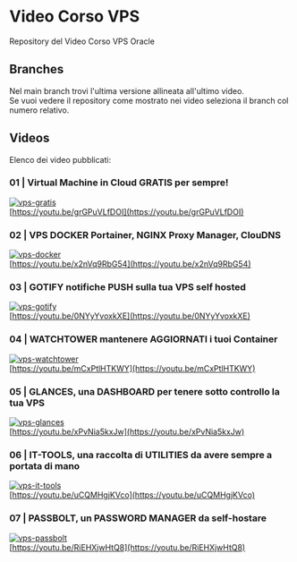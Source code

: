 # Video Corso VPS
Repository del Video Corso VPS Oracle

## Branches
Nel main branch trovi l'ultima versione allineata all'ultimo video.  
Se vuoi vedere il repository come mostrato nei video seleziona il branch col numero relativo.

## Videos
Elenco dei video pubblicati:

### 01 | Virtual Machine in Cloud GRATIS per sempre!
[![vps-gratis](https://img.youtube.com/vi/grGPuVLfDOI/mqdefault.jpg)](https://youtu.be/grGPuVLfDOI "Virtual Machine in Cloud GRATIS per sempre!")  
[https://youtu.be/grGPuVLfDOI](https://youtu.be/grGPuVLfDOI)

### 02 | VPS DOCKER Portainer, NGINX Proxy Manager, ClouDNS
[![vps-docker](https://img.youtube.com/vi/ulkpxPh_pRE/mqdefault.jpg)](https://youtu.be/x2nVq9RbG54 "VPS DOCKER Portainer, NGINX Proxy Manager, ClouDNS")  
[https://youtu.be/x2nVq9RbG54](https://youtu.be/x2nVq9RbG54)

### 03 | GOTIFY notifiche PUSH sulla tua VPS self hosted
[![vps-gotify](https://img.youtube.com/vi/0NYyYvoxkXE/mqdefault.jpg)](https://youtu.be/0NYyYvoxkXE "GOTIFY notifiche PUSH sulla tua VPS self hosted!")  
[https://youtu.be/0NYyYvoxkXE](https://youtu.be/0NYyYvoxkXE)

### 04 | WATCHTOWER mantenere AGGIORNATI i tuoi Container 
[![vps-watchtower](https://img.youtube.com/vi/mCxPtlHTKWY/mqdefault.jpg)](https://youtu.be/mCxPtlHTKWY "WATCHTOWER mantenere AGGIORNATI i Container della tua VPS!")  
[https://youtu.be/mCxPtlHTKWY](https://youtu.be/mCxPtlHTKWY)

### 05 | GLANCES, una DASHBOARD per tenere sotto controllo la tua VPS
[![vps-glances](https://img.youtube.com/vi/xPvNia5kxJw/mqdefault.jpg)](https://youtu.be/xPvNia5kxJw "GLANCES, una DASHBOARD per tenere sotto controllo la tua VPS!")  
[https://youtu.be/xPvNia5kxJw](https://youtu.be/xPvNia5kxJw)

### 06 | IT-TOOLS, una raccolta di UTILITIES da avere sempre a portata di mano
[![vps-it-tools](https://img.youtube.com/vi/uCQMHgjKVco/mqdefault.jpg)](https://youtu.be/uCQMHgjKVco "IT-TOOLS, una raccolta di UTILITIES da avere sulla tua VPS!")  
[https://youtu.be/uCQMHgjKVco](https://youtu.be/uCQMHgjKVco)

### 07 | PASSBOLT, un PASSWORD MANAGER da self-hostare
[![vps-passbolt](https://img.youtube.com/vi/RiEHXjwHtQ8/mqdefault.jpg)](https://youtu.be/RiEHXjwHtQ8 "PASSBOLT, un PASSWORD MANAGER per la tua VPS!")  
[https://youtu.be/RiEHXjwHtQ8](https://youtu.be/RiEHXjwHtQ8)
